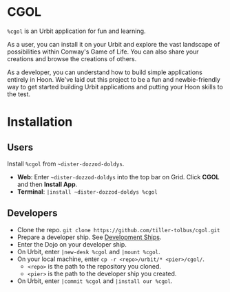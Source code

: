 # CGOL

`%cgol` is an Urbit application for fun and learning. 

As a user, you can install it on your Urbit and explore the vast landscape of possibilities within Conway's Game of Life. You can also share your creations and browse the creations of others. 

As a developer, you can understand how to build simple applications entirely in Hoon. We've laid out this project to be a fun and newbie-friendly way to get started building Urbit applications and putting your Hoon skills to the test. 

# Installation

## Users
Install `%cgol` from `~dister-dozzod-doldys`. 
- **Web**: Enter `~dister-dozzod-doldys` into the top bar on Grid. Click **CGOL** and then **Install 
App**. 
- **Terminal**: `|install ~dister-dozzod-doldys %cgol`

## Developers
* Clone the repo. `git clone https://github.com/tiller-tolbus/cgol.git`
* Prepare a developer ship. See [Development Ships](https://developers.urbit.org/guides/core/environment#development-ships).
* Enter the Dojo on your developer ship. 
* On Urbit, enter `|new-desk %cgol` and `|mount %cgol`. 
* On your local machine, enter `cp -r <repo>/urbit/* <pier>/cgol/`.
  * `<repo>` is the path to the repository you cloned.
  * `<pier>` is the path to the developer ship you created.
* On Urbit, enter `|commit %cgol` and `|install our %cgol`.
